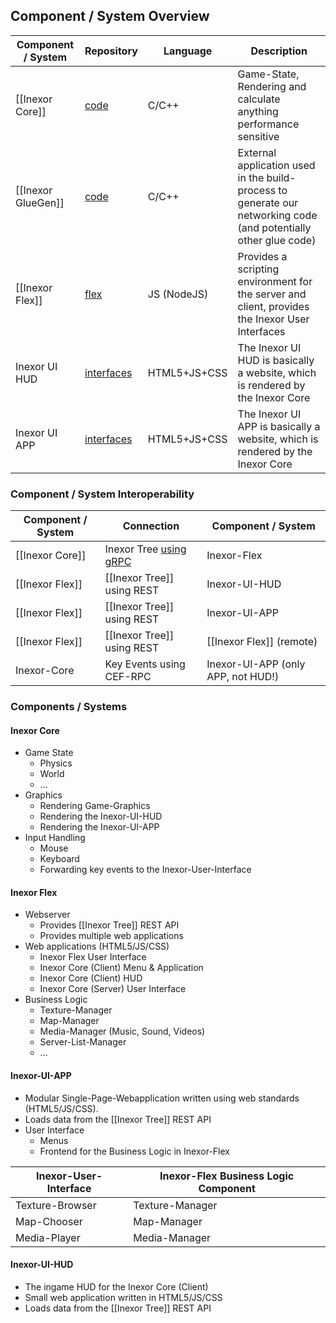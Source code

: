 ## Component / System Overview

Component / System  | Repository                             | Language     | Description
------------------- | -------------------------------------- | ------------ | -----------
[[Inexor Core]]     | [code](/inexor-game/flex/)             | C/C++        | Game-State, Rendering and calculate anything performance sensitive
[[Inexor GlueGen]]  | [code](/inexor-game/code/)             | C/C++        | External application used in the build-process to generate our networking code (and potentially other glue code)
[[Inexor Flex]]     | [flex](/inexor-game/flex/)             | JS (NodeJS)  | Provides a scripting environment for the server and client, provides the Inexor User Interfaces
Inexor UI HUD       | [interfaces](/inexor-game/interfaces/) | HTML5+JS+CSS | The Inexor UI HUD is basically a website, which is rendered by the Inexor Core
Inexor UI APP       | [interfaces](/inexor-game/interfaces/) | HTML5+JS+CSS | The Inexor UI APP is basically a website, which is rendered by the Inexor Core

### Component / System Interoperability

Component / System                | Connection                  | Component / System
--------------------------------- | --------------------------- | -----------
[[Inexor Core]]                   | Inexor Tree [using gRPC](/inexor-game/code/wiki/RPC-Node.js)  | Inexor-Flex
[[Inexor Flex]]                   | [[Inexor Tree]] using REST  | Inexor-UI-HUD
[[Inexor Flex]]                   | [[Inexor Tree]] using REST  | Inexor-UI-APP
[[Inexor Flex]]                   | [[Inexor Tree]] using REST  | [[Inexor Flex]] (remote)
Inexor-Core                       | Key Events using CEF-RPC    | Inexor-UI-APP (only APP, not HUD!)

### Components / Systems

#### Inexor Core

* Game State
  * Physics
  * World
  * ...
* Graphics
  * Rendering Game-Graphics
  * Rendering the Inexor-UI-HUD
  * Rendering the Inexor-UI-APP
* Input Handling
  * Mouse
  * Keyboard
  * Forwarding key events to the Inexor-User-Interface

#### Inexor Flex

* Webserver
  * Provides [[Inexor Tree]] REST API
  * Provides multiple web applications
* Web applications (HTML5/JS/CSS)
  * Inexor Flex User Interface
  * Inexor Core (Client) Menu & Application
  * Inexor Core (Client) HUD
  * Inexor Core (Server) User Interface
* Business Logic
  * Texture-Manager
  * Map-Manager
  * Media-Manager (Music, Sound, Videos)
  * Server-List-Manager
  * ...

#### Inexor-UI-APP

* Modular Single-Page-Webapplication written using web standards (HTML5/JS/CSS).
* Loads data from the [[Inexor Tree]] REST API
* User Interface
  * Menus
  * Frontend for the Business Logic in Inexor-Flex

Inexor-User-Interface | Inexor-Flex Business Logic Component
--------------------- | ------------------------------------
Texture-Browser       | Texture-Manager
Map-Chooser           | Map-Manager
Media-Player          | Media-Manager

#### Inexor-UI-HUD

* The ingame HUD for the Inexor Core (Client)
* Small web application written in HTML5/JS/CSS
* Loads data from the [[Inexor Tree]] REST API
